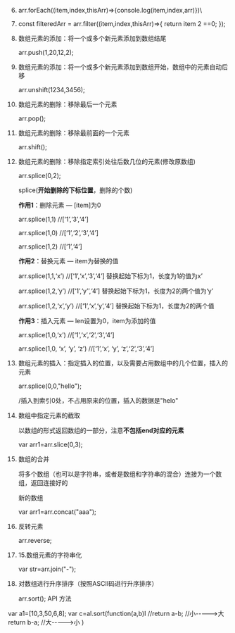 6. arr.forEach((item,index,thisArr)=>{console.log(item,index,arr)})\

7. const filteredArr = arr.filter((item,index,thisArr)=>{
              return item 2 ==0;
   });

8. 数组元素的添加：将一个或多个新元素添加到数组结尾

   arr.push(1,20,12,2);

7. 数组元素的添加：将一个或多个新元素添加到数组开始，数组中的元素自动后移

   arr.unshift(1234,3456);

8. 数组元素的删除：移除最后一个元素

   arr.pop();

9. 数组元素的删除：移除最前面的一个元素

   arr.shift();

12. 数组元素的删除：移除指定索引处往后数几位的元素(修改原数组)

       arr.splice(0,2);

       splice(**开始删除的下标位置**，删除的个数)

       **作用1**：删除元素 — [item]为0

       arr.splice(1,1) //[‘1’,‘3’,‘4’]

       arr.splice(1,0) //[‘1’,‘2’,‘3’,‘4’]

       arr.splice(1,2) //[‘1’,‘4’]

       **作用2**：替换元素 — item为替换的值

       arr.splice(1,1,‘x’) //[‘1’,‘x’,‘3’,‘4’] 替换起始下标为1，长度为1的值为x’

       arr.splice(1,2,‘y’) //[‘1’,‘y’’,‘4’] 替换起始下标为1，长度为2的两个值为‘y’

       arr.splice(1,2,‘x’,‘y’) //[‘1’,‘x’,‘y’,‘4’] 替换起始下标为1，长度为2的两个值

       **作用3**：插入元素 — len设置为0，item为添加的值

       arr.splice(1,0,‘x’) //[‘1’,‘x’,‘2’,‘3’,‘4’]

       arr.splice(1,0, ‘x’, ‘y’, ‘z’) //[‘1’,‘x’, ‘y’, ‘z’,‘2’,‘3’,‘4’]

11. 数组元素的插入：指定插入的位置，以及需要占用数组中的几个位置，插入的元素

    arr.splice(0,0,"hello");

    /插入到索引0处，不占用原来的位置，插入的数据是"helo"

12. 数组中指定元素的截取

    以数组的形式返回数组的一部分，注意**不包括end对应的元素**

    var arr1=arr.slice(0,3);

13. 数组的合并

    将多个数组（也可以是字符串，或者是数组和字符串的混合）连接为一个数组，返回连接好的

    新的数组

    var arr1=arr.concat("aaa");

14. 反转元素

    arr.reverse;

15. 15.数组元素的字符串化

    var str=arr.join("-");

16. 对数组进行升序排序（按照ASCⅡ码进行升序排序）

    arr.sort(); API 方法

var a1=[10,3,50,6,8];
var c=al.sort(function(a,b)I
		//return a-b;       //小----->大
		return b-a;          //大----->小
)